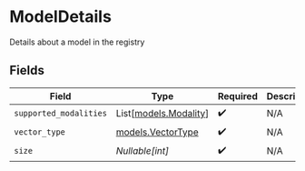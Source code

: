 # ModelDetails

Details about a model in the registry


## Fields

| Field                                          | Type                                           | Required                                       | Description                                    |
| ---------------------------------------------- | ---------------------------------------------- | ---------------------------------------------- | ---------------------------------------------- |
| `supported_modalities`                         | List[[models.Modality](../models/modality.md)] | :heavy_check_mark:                             | N/A                                            |
| `vector_type`                                  | [models.VectorType](../models/vectortype.md)   | :heavy_check_mark:                             | N/A                                            |
| `size`                                         | *Nullable[int]*                                | :heavy_check_mark:                             | N/A                                            |